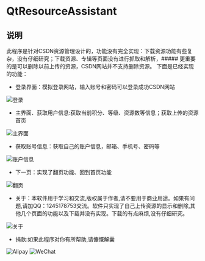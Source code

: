 # QtResourceAssistant

## 说明
此程序是针对CSDN资源管理设计的，功能没有完全实现：下载资源功能有些复杂，没有仔细研究；下载资源、专辑等页面没有进行抓取和解析，##### 更重要的是可以删除以前上传的资源，CSDN网站并不支持删除资源。
下面是已经实现的功能：

* 登录界面：模拟登录网站，输入账号和密码可以登录成功CSDN网站

![登录](https://github.com/xdd1990/QtResourceAssistant/blob/master/QtResourceAssistant/Resources/%E7%99%BB%E5%BD%95%E7%95%8C%E9%9D%A2.png)


* 主界面、获取用户信息:获取当前积分、等级、资源数等信息；获取上传的资源首页

![主界面](https://github.com/xdd1990/QtResourceAssistant/blob/master/QtResourceAssistant/Resources/%E9%A6%96%E9%A1%B5.png)


* 获取账号信息：获取自己的账户信息，邮箱、手机号、密码等

![账户信息](https://github.com/xdd1990/QtResourceAssistant/blob/master/QtResourceAssistant/Resources/%E8%B4%A6%E6%88%B7%E4%BF%A1%E6%81%AF.png)


* 下一页：实现了翻页功能、回到首页功能

![翻页](https://github.com/xdd1990/QtResourceAssistant/blob/master/QtResourceAssistant/Resources/%E4%B8%8B%E4%B8%80%E9%A1%B5.png)


* 关于：本软件用于学习和交流,版权属于作者,请不要用于商业用途。如果有问题,请加QQ：1245178753交流。软件只实现了自己上传资源的显示和删除,其他几个页面的功能以及下载并没有实现。下载的有点麻烦,没有仔细研究。

![关于](https://github.com/xdd1990/QtResourceAssistant/blob/master/QtResourceAssistant/Resources/%E5%85%B3%E4%BA%8E.png)


* 捐款:如果此程序对你有所帮助,请慷慨解囊

![Alipay](https://github.com/xdd1990/QtResourceAssistant/blob/master/QtResourceAssistant/Resources/alipay.jpg)
![WeChat](https://github.com/xdd1990/QtResourceAssistant/blob/master/QtResourceAssistant/Resources/wechat.png)
